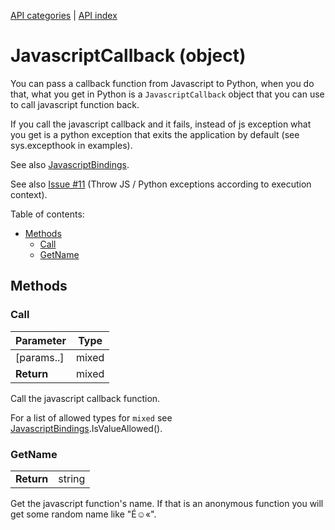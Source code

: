 [API categories](API-categories.md) | [API index](API-index.md)


# JavascriptCallback (object)

You can pass a callback function from Javascript to Python, when you do that, what you get in Python is a `JavascriptCallback` object that you can use to call javascript function back.

If you call the javascript callback and it fails, instead of js exception what you get is a python exception that exits the application by default (see sys.excepthook in examples). 

See also [JavascriptBindings](JavascriptBindings.md).

See also [Issue #11](../issues/11) (Throw JS / Python exceptions according to execution context).


Table of contents:
* [Methods](#methods)
  * [Call](#call)
  * [GetName](#getname)


## Methods


### Call

| Parameter | Type |
| --- | --- |
| [params..] | mixed |
| __Return__ | mixed |

Call the javascript callback function.

For a list of allowed types for `mixed` see [JavascriptBindings](JavascriptBindings.md).IsValueAllowed().


### GetName

| | |
| --- | --- |
| __Return__ | string |

Get the javascript function's name. If that is an anonymous function you will get some random name like "É☺«".
